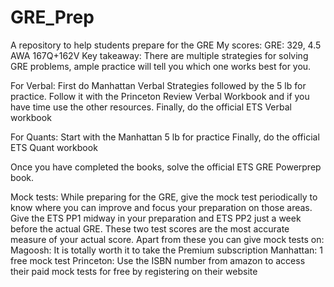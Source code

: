 # GRE_Prep
A repository to help students prepare for the GRE
My scores:
GRE: 329, 4.5 AWA
167Q+162V
Key takeaway: There are multiple strategies for solving GRE problems, ample practice will tell you which one works best for you.

For Verbal: First do Manhattan Verbal Strategies followed by the 5 lb for practice.
Follow it with the Princeton Review Verbal Workbook and if you have time use the other resources.
Finally, do the official ETS Verbal workbook

For Quants: Start with the Manhattan 5 lb for practice
Finally, do the official ETS Quant workbook

Once you have completed the books, solve the official ETS GRE Powerprep book.

Mock tests:
While preparing for the GRE, give the mock test periodically to know where you can improve and focus your preparation on those areas.
Give the ETS PP1 midway in your preparation and ETS PP2 just a week before the actual GRE. These two test scores are the most accurate measure of your actual score.
Apart from these you can give mock tests on:
Magoosh: It is totally worth it to take the Premium subscription
Manhattan: 1 free mock test
Princeton: Use the ISBN number from amazon to access their paid mock tests for free by registering on their website


